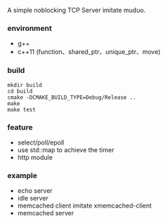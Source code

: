 A simple noblocking TCP Server imitate muduo.

### environment

* g++
* c++11 (function、shared_ptr、unique_ptr、move)

### build

```shell
mkdir build
cd build
cmake -DCMAKE_BUILD_TYPE=Debug/Release ..
make 
make test
```

### feature
* select/poll/epoll
* use std::map to achieve the timer
* http module


### example
* echo server
* idle server
* memcached client imitate xmemcached-client
* memcached server